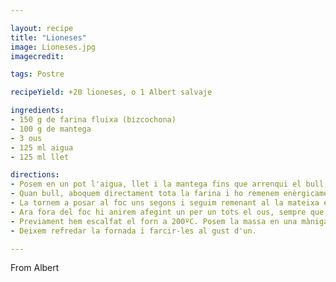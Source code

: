 ```yaml
---

layout: recipe
title: "Lioneses"
image: Lioneses.jpg
imagecredit:

tags: Postre

recipeYield: +20 lioneses, o 1 Albert salvaje

ingredients:
- 150 g de farina fluixa (bizcochona)
- 100 g de mantega
- 3 ous
- 125 ml aigua
- 125 ml llet

directions:
- Posem en un pot l'aigua, llet i la mantega fins que arrenqui el bull, i li tirem un pensament de sal.
- Quan bull, aboquem directament tota la farina i ho remenem enèrgicamet fora del foc. Hem d'obtenir una massa homogènia.
- La tornem a posar al foc uns segons i seguim remenant al la mateixa energia. S'ha de compactar la massa.
- Ara fora del foc hi anirem afegint un per un tots el ous, sempre que la massa els hagi absorvit. _IMPORTANT_ S'ha de remenar molt enèrgicament per tal que s'airegi la massa, i que posteriorment, s'infli de forma atractiva.
- Previament hem escalfat el forn a 200ºC. Posem la massa en una màniga pastissera, i les hi donem forma. Les courem 20 min amb el forn d'abaix perquè pugin, i 5 min de dalt i de baix perquè se'ns daurin. _IMPORTANT_ Fer-les d'una mida relativament petites, tenint en compte que s'inflaran depenent de com les hagis airejat (a no ser que t'apassionin les pilotes de tennis... Lluna).
- Deixem refredar la fornada i farcir-les al gust d'un.

---
```


From Albert
